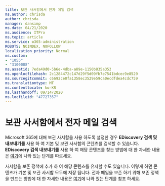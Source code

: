 ```yaml
---
title: 보관 사서함에서 전자 메일 검색
ms.author: chrisda
author: chrisda
manager: dansimp
ms.date: 04/21/2020
ms.audience: ITPro
ms.topic: article
ms.service: o365-administration
ROBOTS: NOINDEX, NOFOLLOW
localization_priority: Normal
ms.custom:
- "1055"
- "3100008"
ms.assetid: 7eda49d0-5b6e-4dba-a89e-1150b835a353
ms.openlocfilehash: 2c1284472c147d29f5d09fb7e7541bdcec9e8520
ms.sourcegitcommit: c6692ce0fa1358ec3529e59ca0ecdfdea4cdc759
ms.translationtype: MT
ms.contentlocale: ko-KR
ms.lasthandoff: 09/14/2020
ms.locfileid: "47727357"
---
```

# <a name="search-for-email-in-the-archive-mailbox"></a>보관 사서함에서 전자 메일 검색

Microsoft 365에 대해 보관 사서함을 사용 하도록 설정한 경우 **EDiscovery 검색 및 내보내기를** 사용 하 여 기본 및 보관 사서함의 콘텐츠를 검색할 수 있습니다. **EDiscovery 검색 내보내기를** 사용 하 여 해당 콘텐츠를 찾는 방법에 대 한 자세한 내용은 [여기](https://docs.microsoft.com/microsoft-365/compliance/export-search-results)에 나와 있는 단계를 따르세요.
  
사서함을 보존 정책에 추가 하 여 해당 콘텐츠를 유지할 수도 있습니다. 이렇게 하면 콘텐츠가 기본 및 보관 사서함 모두에 저장 됩니다. 전자 메일을 보존 하기 위해 보존 정책을 만드는 방법에 대 한 자세한 내용은 [여기](https://docs.microsoft.com/microsoft-365/compliance/retention-policies)에 나와 있는 단계를 참조 하세요.
  